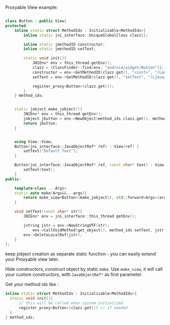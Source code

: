 Proxyable View example:

```c++

class Button : public View{
protected:
    inline static struct MethodIds : Initializable<MethodIds>{
        inline static jni_interface::UniqueGlobalClass clazz{};

        inline static jmethodID constructor;
        inline static jmethodID setText;

        static void init(){
            JNIEnv* env = this_thread.getEnv();
            clazz = {ClassFinder::find(env, "android/widget/Button")};
            constructor = env->GetMethodID(clazz.get(), "<init>", "(Landroid/content/Context;)V");
            setText = env->GetMethodID(clazz.get(), "setText", "(Ljava/lang/CharSequence;)V");

            register_proxy<Button>(clazz.get());
        }
    } method_ids;


    static jobject make_jobject(){
        JNIEnv* env = this_thread.getEnv();
        jobject jbutton = env->NewObject(method_ids.clazz.get(), method_ids.constructor, ui_session->context() );
        return jbutton;
    }


    using View::View;
    Button(jni_interface::JavaObjectRef* ref) : View(ref) {
        setText("Default Text");
    }

    Button(jni_interface::JavaObjectRef* ref, const char* text) : View(ref) {
        setText(text);
    }
public:

    template<class ...Args>
    static auto make(Args&&...args){
        return make_view<Button>(make_jobject(), std::forward<Args>(args)...);
    }

    void setText(const char* str){
        JNIEnv* env = jni_interface::this_thread.getEnv();

        jstring jstr = env->NewStringUTF(str);
            env->CallVoidMethod(get_object(), method_ids.setText, jstr);
        env->DeleteLocalRef(jstr);
    }
};

```



keep jobject creation as separate static function - you can easily extend your Proxyable view later.

Hide constructors, construct object by static `make`. Use `make_view`, it will call your custom constructors, with `JavaObjectRef*` as first parameter.



Get your method ids like :

```c++
inline static struct MethodIds : Initializable<MethodIds>{
  static void init(){
      // this will be called when system initialized
      register_proxy<Button>(clazz.get()) // if needed
  }
} method_ids;
```

